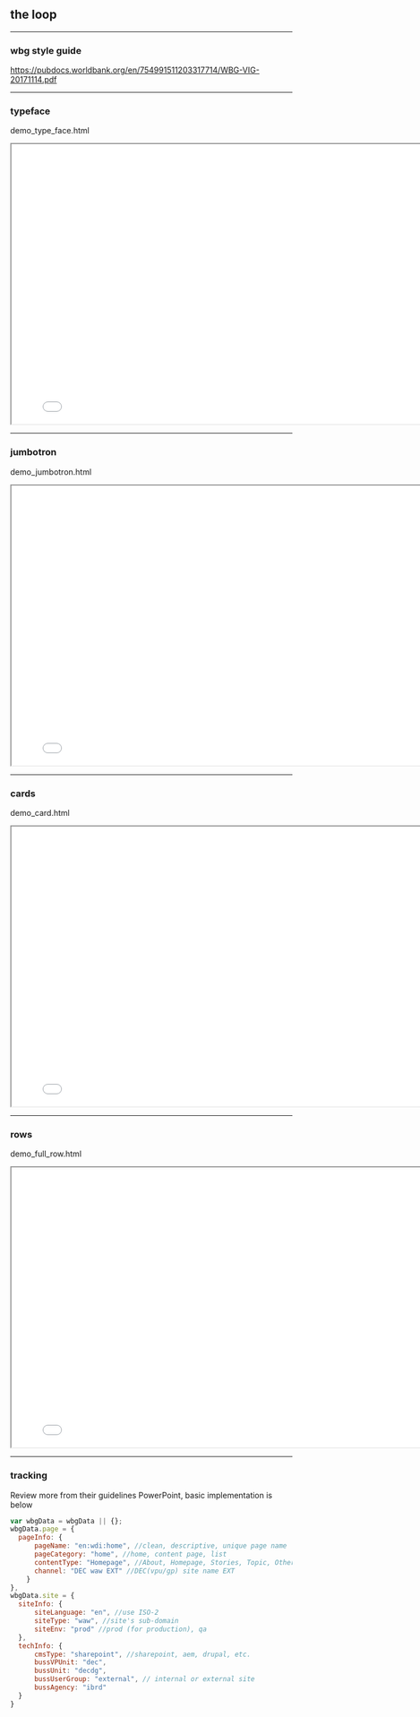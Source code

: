 ## the loop

----

### wbg style guide
<https://pubdocs.worldbank.org/en/754991511203317714/WBG-VIG-20171114.pdf>

----

### typeface
demo_type_face.html

<iframe src="demos/demo_type_face.html" width="800" height="500"></iframe>

----

### jumbotron
demo_jumbotron.html

<iframe src="demos/demo_jumbotron.html" width="800" height="500"></iframe>

----

### cards
demo_card.html

<iframe src="demos/demo_card.html" width="800" height="500"></iframe>

----

### rows
demo_full_row.html

<iframe src="demos/demo_full_row.html" width="800" height="500"></iframe>

----

### tracking

Review more from their guidelines PowerPoint, basic implementation is below
```javascript
var wbgData = wbgData || {};
wbgData.page = {
  pageInfo: {
      pageName: "en:wdi:home", //clean, descriptive, unique page name
      pageCategory: "home", //home, content page, list
      contentType: "Homepage", //About, Homepage, Stories, Topic, Other
      channel: "DEC waw EXT" //DEC(vpu/gp) site name EXT
    }
},
wbgData.site = {
  siteInfo: {
      siteLanguage: "en", //use ISO-2
      siteType: "waw", //site's sub-domain
      siteEnv: "prod" //prod (for production), qa
  },
  techInfo: {
      cmsType: "sharepoint", //sharepoint, aem, drupal, etc.
      bussVPUnit: "dec",
      bussUnit: "decdg",
      bussUserGroup: "external", // internal or external site
      bussAgency: "ibrd"
  }
}
```
